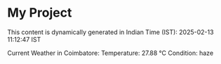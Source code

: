 # My Project

This content is dynamically generated in Indian Time (IST): 2025-02-13 11:12:47 IST


Current Weather in Coimbatore:
Temperature: 27.88 °C
Condition: haze
